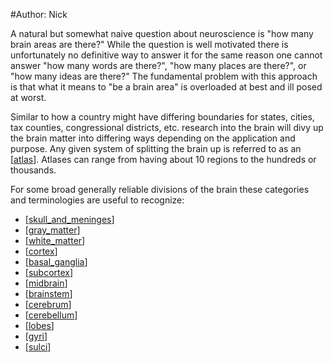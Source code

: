 #Author: Nick 

A natural but somewhat naive question about neuroscience is "how many brain areas are there?" While the question is well motivated there is unfortunately no definitive way to answer it for the same reason one cannot answer "how many words are there?", "how many places are there?", or "how many ideas are there?" The fundamental problem with this approach is that what it means to "be a brain area" is overloaded at best and ill posed at worst. 

Similar to how a country might have differing boundaries for states, cities, tax counties, congressional districts, etc. research into the brain will divy up the brain matter into differing ways depending on the application and purpose. Any given system of splitting the brain up is referred to as an [[atlas]]. Atlases can range from having about 10 regions to the hundreds or thousands.

For some broad generally reliable divisions of the brain these categories and terminologies are useful to recognize:
- [[skull_and_meninges]] 
- [[gray_matter]]
- [[white_matter]]
- [[cortex]]
- [[basal_ganglia]]
- [[subcortex]]
- [[midbrain]]
- [[brainstem]]
- [[cerebrum]]
- [[cerebellum]]
- [[lobes]]
- [[gyri]]
- [[sulci]]

[//begin]: # "Autogenerated link references for markdown compatibility"
[atlas]: atlas "atlas"
[skull_and_meninges]: skull_and_meninges "skull_and_meninges"
[gray_matter]: gray_matter "gray_matter"
[white_matter]: white_matter "white_matter"
[cortex]: cortex "cortex"
[basal_ganglia]: basal_ganglia "basal_ganglia"
[subcortex]: subcortex "subcortex"
[midbrain]: midbrain "midbrain"
[brainstem]: brainstem "brainstem"
[cerebrum]: cerebrum "cerebrum"
[cerebellum]: cerebellum "cerebellum"
[lobes]: lobes "lobes"
[gyri]: gyri "gyri"
[sulci]: sulci "sulci"
[//end]: # "Autogenerated link references"
